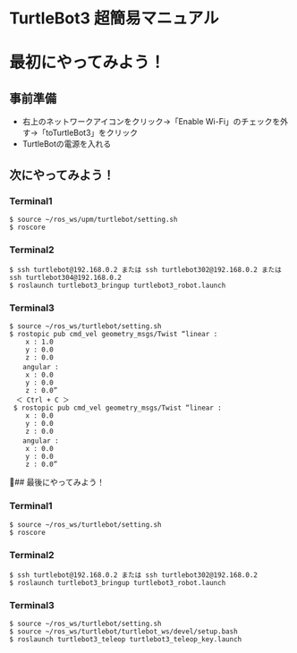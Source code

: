 # TurtleBot3 超簡易マニュアル

# 最初にやってみよう！
## 事前準備
* 右上のネットワークアイコンをクリック→「Enable Wi-Fi」のチェックを外す→「toTurtleBot3」をクリック
* TurtleBotの電源を入れる

## 次にやってみよう！
### Terminal1
```
$ source ~/ros_ws/upm/turtlebot/setting.sh
$ roscore
```

### Terminal2
```
$ ssh turtlebot@192.168.0.2 または ssh turtlebot302@192.168.0.2 または ssh turtlebot304@192.168.0.2
$ roslaunch turtlebot3_bringup turtlebot3_robot.launch
```

### Terminal3
```
$ source ~/ros_ws/turtlebot/setting.sh
$ rostopic pub cmd_vel geometry_msgs/Twist “linear :
	x : 1.0
	y : 0.0
	z : 0.0
　　angular :
	x : 0.0
	y : 0.0
	z : 0.0”
　＜ Ctrl + C ＞
 $ rostopic pub cmd_vel geometry_msgs/Twist “linear :
	x : 0.0
	y : 0.0
	z : 0.0
　　angular :
	x : 0.0
	y : 0.0
	z : 0.0”
```


## 最後にやってみよう！
### Terminal1
```
$ source ~/ros_ws/turtlebot/setting.sh
$ roscore
```

### Terminal2
```
$ ssh turtlebot@192.168.0.2 または ssh turtlebot302@192.168.0.2
$ roslaunch turtlebot3_bringup turtlebot3_robot.launch
```

### Terminal3
```
$ source ~/ros_ws/turtlebot/setting.sh
$ source ~/ros_ws/turtlebot/turtlebot_ws/devel/setup.bash
$ roslaunch turtlebot3_teleop turtlebot3_teleop_key.launch
```